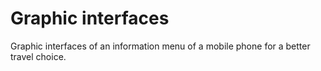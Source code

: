 # Graphic interfaces
 
Graphic interfaces of an information menu of a mobile phone for a better travel choice.